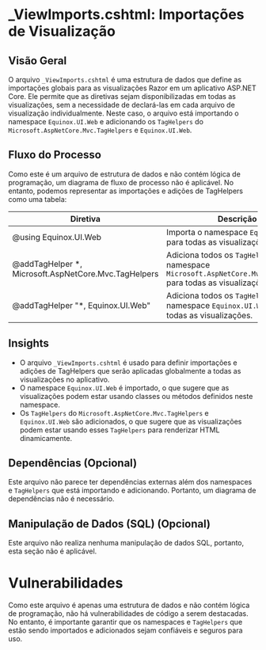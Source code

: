 # _ViewImports.cshtml: Importações de Visualização

## Visão Geral
O arquivo `_ViewImports.cshtml` é uma estrutura de dados que define as importações globais para as visualizações Razor em um aplicativo ASP.NET Core. Ele permite que as diretivas sejam disponibilizadas em todas as visualizações, sem a necessidade de declará-las em cada arquivo de visualização individualmente. Neste caso, o arquivo está importando o namespace `Equinox.UI.Web` e adicionando os `TagHelpers` do `Microsoft.AspNetCore.Mvc.TagHelpers` e `Equinox.UI.Web`.

## Fluxo do Processo
Como este é um arquivo de estrutura de dados e não contém lógica de programação, um diagrama de fluxo de processo não é aplicável. No entanto, podemos representar as importações e adições de TagHelpers como uma tabela:

| Diretiva | Descrição |
| --- | --- |
| @using Equinox.UI.Web | Importa o namespace `Equinox.UI.Web` para todas as visualizações. |
| @addTagHelper *, Microsoft.AspNetCore.Mvc.TagHelpers | Adiciona todos os `TagHelpers` do namespace `Microsoft.AspNetCore.Mvc.TagHelpers` para todas as visualizações. |
| @addTagHelper "*, Equinox.UI.Web" | Adiciona todos os `TagHelpers` do namespace `Equinox.UI.Web` para todas as visualizações. |

## Insights
- O arquivo `_ViewImports.cshtml` é usado para definir importações e adições de TagHelpers que serão aplicadas globalmente a todas as visualizações no aplicativo.
- O namespace `Equinox.UI.Web` é importado, o que sugere que as visualizações podem estar usando classes ou métodos definidos neste namespace.
- Os `TagHelpers` do `Microsoft.AspNetCore.Mvc.TagHelpers` e `Equinox.UI.Web` são adicionados, o que sugere que as visualizações podem estar usando esses `TagHelpers` para renderizar HTML dinamicamente.

## Dependências (Opcional)
Este arquivo não parece ter dependências externas além dos namespaces e `TagHelpers` que está importando e adicionando. Portanto, um diagrama de dependências não é necessário.

## Manipulação de Dados (SQL) (Opcional)
Este arquivo não realiza nenhuma manipulação de dados SQL, portanto, esta seção não é aplicável.

# Vulnerabilidades
Como este arquivo é apenas uma estrutura de dados e não contém lógica de programação, não há vulnerabilidades de código a serem destacadas. No entanto, é importante garantir que os namespaces e `TagHelpers` que estão sendo importados e adicionados sejam confiáveis e seguros para uso.